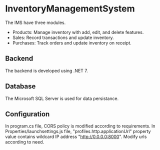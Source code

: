 # InventoryManagementSystem
The IMS have three modules.
- Products: Manage inventory with add, edit, and delete features.
- Sales: Record transactions and update inventory.
- Purchases: Track orders and update inventory on receipt.

## Backend
The backend is developed using .NET 7.

## Database
The Microsoft SQL Server is used for data persistance.

## Configuration
In program.cs file, CORS policy is modified according to requirements.
In Properties/launchsettings.js file, "profiles.http.applicationUrl" property value contains wildcard IP address "http://0.0.0.0:8000". Modify urls according to need.